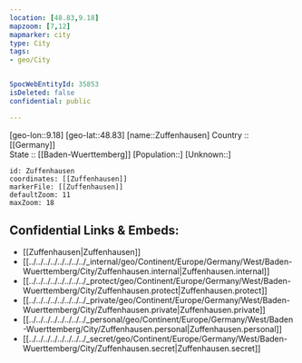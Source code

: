 ```yaml
---
location: [48.83,9.18] 
mapzoom: [7,12] 
mapmarker: city 
type: City
tags:
- geo/City


SpocWebEntityId: 35853
isDeleted: false
confidential: public

---
```

[geo-lon::9.18] 
[geo-lat::48.83] 
[name::Zuffenhausen] 
Country :: [[Germany]]  
State :: [[Baden-Wuerttemberg]] 
[Population::] 
[Unknown::] 


```leaflet
id: Zuffenhausen
coordinates: [[Zuffenhausen]] 
markerFile: [[Zuffenhausen]] 
defaultZoom: 11 
maxZoom: 18
```


## Confidential Links & Embeds: 
- [[Zuffenhausen|Zuffenhausen]]  
- [[../../../../../../../../_internal/geo/Continent/Europe/Germany/West/Baden-Wuerttemberg/City/Zuffenhausen.internal|Zuffenhausen.internal]] 
- [[../../../../../../../../_protect/geo/Continent/Europe/Germany/West/Baden-Wuerttemberg/City/Zuffenhausen.protect|Zuffenhausen.protect]] 
- [[../../../../../../../../_private/geo/Continent/Europe/Germany/West/Baden-Wuerttemberg/City/Zuffenhausen.private|Zuffenhausen.private]] 
- [[../../../../../../../../_personal/geo/Continent/Europe/Germany/West/Baden-Wuerttemberg/City/Zuffenhausen.personal|Zuffenhausen.personal]] 
- [[../../../../../../../../_secret/geo/Continent/Europe/Germany/West/Baden-Wuerttemberg/City/Zuffenhausen.secret|Zuffenhausen.secret]] 
